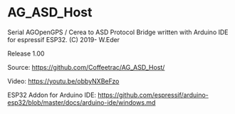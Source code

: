 # AG_ASD_Host
Serial AGOpenGPS / Cerea to ASD Protocol Bridge written with Arduino IDE for 
espressif ESP32. (C) 2019- W.Eder

Release 1.00

Source: https://github.com/Coffeetrac/AG_ASD_Host/

Video: https://youtu.be/obbyNXBeFzo

ESP32 Addon for Arduino IDE: https://github.com/espressif/arduino-esp32/blob/master/docs/arduino-ide/windows.md
